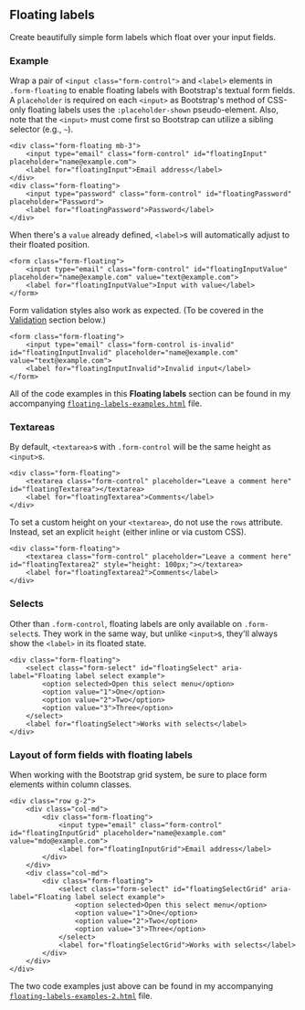 ## Floating labels

Create beautifully simple form labels which float over your input fields.

### Example

Wrap a pair of `<input class="form-control">` and `<label>` elements in `.form-floating` to enable floating labels with Bootstrap's textual form fields. A `placeholder` is required on each `<input>` as Bootstrap's method of CSS-only floating labels uses the `:placeholder-shown` pseudo-element. Also, note that the `<input>` must come first so Bootstrap can utilize a sibling selector (e.g., `~`).
```
<div class="form-floating mb-3">
    <input type="email" class="form-control" id="floatingInput" placeholder="name@example.com">
    <label for="floatingInput">Email address</label>
</div>
<div class="form-floating">
    <input type="password" class="form-control" id="floatingPassword" placeholder="Password">
    <label for="floatingPassword">Password</label>
</div>
```
When there's a `value` already defined, `<label>`s will automatically adjust to their floated position.
```
<form class="form-floating">
    <input type="email" class="form-control" id="floatingInputValue" placeholder="name@example.com" value="text@example.com">
    <label for="floatingInputValue">Input with value</label>
</form>
```
Form validation styles also work as expected. (To be covered in the [Validation](#validation) section below.)
```
<form class="form-floating">
    <input type="email" class="form-control is-invalid" id="floatingInputInvalid" placeholder="name@example.com" value="text@example.com">
    <label for="floatingInputInvalid">Invalid input</label>
</form>
```
All of the code examples in this **Floating labels** section can be found in my accompanying [`floating-labels-examples.html`](https://github.com/AndrewSRea/My_Learning_Port/blob/main/Bootstrap/Forms/floating-labels-examples.html) file.

### Textareas

By default, `<textarea>`s with `.form-control` will be the same height as `<input>`s.
```
<div class="form-floating">
    <textarea class="form-control" placeholder="Leave a comment here" id="floatingTextarea"></textarea>
    <label for="floatingTextarea">Comments</label>
</div>
```
To set a custom height on your `<textarea>`, do not use the `rows` attribute. Instead, set an explicit `height` (either inline or via custom CSS).
```
<div class="form-floating">
    <textarea class="form-control" placeholder="Leave a comment here" id="floatingTextarea2" style="height: 100px;"></textarea>
    <label for="floatingTextarea2">Comments</label>
</div>
```

### Selects

Other than `.form-control`, floating labels are only available on `.form-select`s. They work in the same way, but unlike `<input>`s, they'll always show the `<label>` in its floated state.
```
<div class="form-floating">
    <select class="form-select" id="floatingSelect" aria-label="Floating label select example">
        <option selected>Open this select menu</option>
        <option value="1">One</option>
        <option value="2">Two</option>
        <option value="3">Three</option>
    </select>
    <label for="floatingSelect">Works with selects</label>
</div>
```

### Layout of form fields with floating labels

When working with the Bootstrap grid system, be sure to place form elements within column classes.
```
<div class="row g-2">
    <div class="col-md">
        <div class="form-floating">
            <input type="email" class="form-control" id="floatingInputGrid" placeholder="name@example.com" value="mdo@example.com">
            <label for="floatingInputGrid">Email address</label>
        </div>
    </div>
    <div class="col-md">
        <div class="form-floating">
            <select class="form-select" id="floatingSelectGrid" aria-label="Floating label select example">
                <option selected>Open this select menu</option>
                <option value="1">One</option>
                <option value="2">Two</option>
                <option value="3">Three</option>
            </select>
            <label for="floatingSelectGrid">Works with selects</label>
        </div>
    </div>
</div>
```
The two code examples just above can be found in my accompanying [`floating-labels-examples-2.html`](https://github.com/AndrewSRea/My_Learning_Port/blob/main/Bootstrap/Forms/floating-labels-examples-2.html) file.
